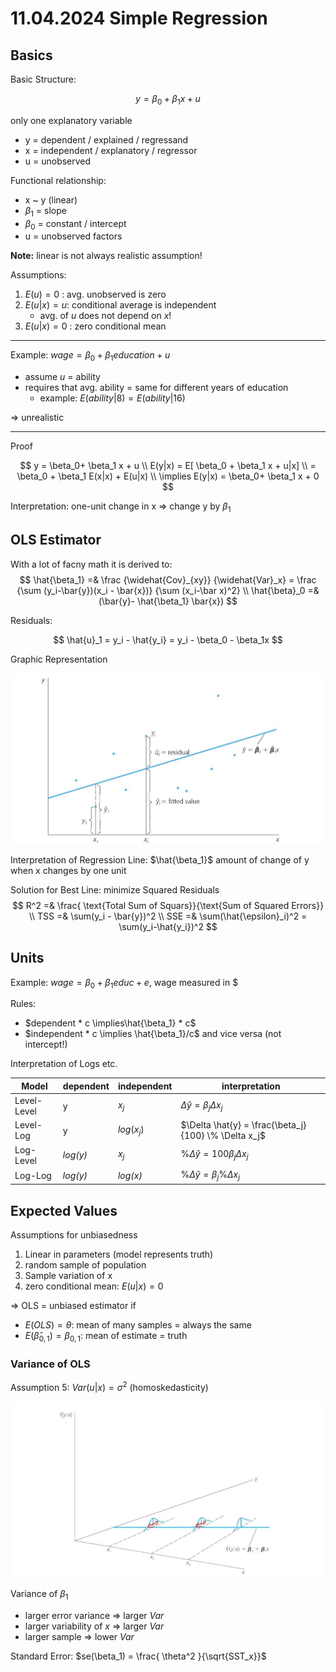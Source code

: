 # 11.04.2024 Simple Regression

## Basics

Basic Structure:

$$
y = \beta_0 + \beta_1 x + u
$$

only one explanatory variable

- y = dependent / explained / regressand
- x = independent / explanatory / regressor
- u = unobserved



Functional relationship:

- x ~ y (linear)
- $\beta_1$ = slope
- $\beta_0$​ = constant / intercept
- u = unobserved factors

**Note:** linear is not always realistic assumption!



Assumptions:

1. $E(u) = 0$ : avg. unobserved is zero
2. $E(u | x) = u$: conditional average is independent
    - avg. of *u* does not depend on *x*!
3. $E(u|x) = 0$ : zero conditional mean 

---

Example: $wage = \beta_0 + \beta_1 education + u$

- assume *u* = ability
- requires that avg. ability = same for different years of education
    - example: $E(ability|8) = E(ability|16)$

=> unrealistic

---

Proof

$$
y = \beta_0+ \beta_1 x + u \\
E(y|x) = E[ \beta_0 +  \beta_1 x + u|x] \\
= \beta_0 + \beta_1 E(x|x) + E(u|x) \\
\implies E(y|x) = \beta_0+ \beta_1 x + 0
$$

Interpretation: one-unit change in x => change y by $\beta_1$

## OLS Estimator

With a lot of facny math it is derived to:
$$
\hat{\beta_1} =& \frac
	{\widehat{Cov}_{xy}}
	{\widehat{Var}_x} 
= \frac
	{\sum (y_i-\bar{y})(x_i - \bar{x})}
	{\sum (x_i-\bar x)^2}
\\
\hat{\beta}_0 =& (\bar{y}- \hat{\beta_1} \bar{x})
$$

Residuals:

$$
\hat{u}_1 = y_i - \hat{y_i} = y_i - \beta_0 - \beta_1x
$$


Graphic Representation

![img](../images/2024-04-12_16-28-39.jpg)

Interpretation of Regression Line: $\hat{\beta_1}$ amount of change of y when x changes by one unit



Solution for Best Line: minimize Squared Residuals
$$
R^2 =& \frac{ \text{Total Sum of Squars}}{\text{Sum of Squared Errors}} \\
TSS =& \sum(y_i - \bar{y})^2 \\
SSE =& \sum(\hat{\epsilon}_i)^2 = \sum(y_i-\hat{y_i})^2
$$

 

## Units

Example:  $wage = \beta_0 + \beta_1 educ + e$​​, wage measured in $

Rules:

- $dependent * c \implies\hat{\beta_1} * c$
- $independent * c \implies \hat{\beta_1}/c$​ and vice versa (not intercept!)



Interpretation of Logs etc.

| Model       | dependent | independent | interpretation                                       |
| ----------- | --------- | ----------- | ---------------------------------------------------- |
| Level-Level | y         | $x_j$       | $\Delta \hat{y} = \beta_j \Delta x_j$                |
| Level-Log   | y         | $log(x_j)$  | $\Delta \hat{y} = \frac{\beta_j}{100} \% \Delta x_j$ |
| Log-Level   | *log(y)*  | $x_j$       | $\% \Delta \hat{y} = 100 \beta_j \Delta x_j$         |
| Log-Log     | *log(y)*  | *log(x)*    | $\% \Delta \hat{y} = \beta_j \% \Delta x_j$          |



## Expected Values

Assumptions for unbiasedness

1. Linear in parameters (model represents truth)
2. random sample of population
3. Sample variation of x
4. zero conditional mean: $E(u|x)=0$

=> OLS = unbiased estimator if 

- $E(OLS) = \theta$: mean of many samples = always the same
- $E(\hat{\beta}_{0,1}) = \beta_{0,1}$: mean of estimate = truth



### Variance of OLS

 Assumption 5: $Var(u|x) = \sigma^2$ (homoskedasticity)

![img](../images/2024-04-16_14-15-04.jpg)

Variance of $\beta_1$

- larger error variance => larger *Var*
- larger variability of *x* => larger *Var*
- larger sample => lower *Var*

Standard Error: $se(\beta_1) = \frac{ \theta^2 }{\sqrt{SST_x}}$

